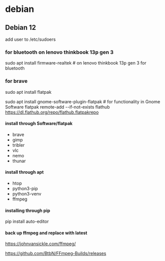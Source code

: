 # debian

## Debian 12

add user to /etc/sudoers

### for bluetooth on lenovo thinkbook 13p gen 3
sudo apt install firmware-realtek # on lenovo thinkbook 13p gen 3 for bluetooth

### for brave
sudo apt install flatpak

sudo apt install gnome-software-plugin-flatpak # for functionality in Gnome Software
flatpak remote-add --if-not-exists flathub https://dl.flathub.org/repo/flathub.flatpakrepo 

#### install through Software/flatpak
* brave
* gimp
* tribler
* vlc
* nemo
* thunar

#### install through apt
* htop
* python3-pip
* python3-venv
* ffmpeg

#### installing through pip
pip install auto-editor

#### back up ffmpeg and replace with latest
https://johnvansickle.com/ffmpeg/

https://github.com/BtbN/FFmpeg-Builds/releases

